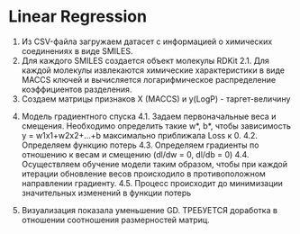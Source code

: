 # Linear Regression
1. Из CSV-файла загружаем датасет с информацией о химических соединениях в виде SMILES.
2. Для каждого SMILES создается объект молекулы RDKit
2.1. Для каждой молекулы извлекаются химические характеристики в виде MACCS ключей и вычисляется логарифмическое распределение коэффициентов разделения.
3. Создаем матрицы признаков X (MACCS) и y(LogP) - таргет-величину
4) Модель градиентного спуска
4.1. Задаем первоначальные веса и смещения. Необходимо определить такие w*, b*, чтобы зависимость 
y = w1x1+w2x2+...+b максимально приближала Loss к 0.
4.2. Определяем функцию потерь
4.3. Определяем градиенты по отношению к весам и смещению (dl/dw = 0, dl/db = 0)
4.4. Осуществляем обучение модели таким образом, чтобы при каждой итерации обновление весов происходило в противоположном направлении градиенту.
4.5. Процесс происходит до минимизации значительных изменений в функции потерь
5. Визуализация показала уменьшение GD. ТРЕБУЕТСЯ доработка в отношении соотношения размерностей матриц.
